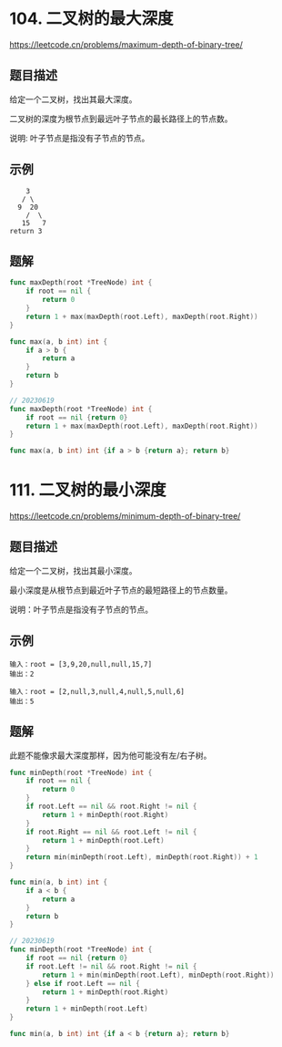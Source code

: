 # 104. 二叉树的最大深度
https://leetcode.cn/problems/maximum-depth-of-binary-tree/

## 题目描述
给定一个二叉树，找出其最大深度。

二叉树的深度为根节点到最远叶子节点的最长路径上的节点数。

说明: 叶子节点是指没有子节点的节点。

## 示例
```
    3
   / \
  9  20
    /  \
   15   7
return 3
```

## 题解
```go
func maxDepth(root *TreeNode) int {
    if root == nil {
        return 0
    }
    return 1 + max(maxDepth(root.Left), maxDepth(root.Right))
}

func max(a, b int) int {
    if a > b {
        return a
    }
    return b
}
```
```go
// 20230619
func maxDepth(root *TreeNode) int {
    if root == nil {return 0}
    return 1 + max(maxDepth(root.Left), maxDepth(root.Right))
}

func max(a, b int) int {if a > b {return a}; return b}
```

# 111. 二叉树的最小深度
https://leetcode.cn/problems/minimum-depth-of-binary-tree/

## 题目描述
给定一个二叉树，找出其最小深度。

最小深度是从根节点到最近叶子节点的最短路径上的节点数量。

说明：叶子节点是指没有子节点的节点。

## 示例
```
输入：root = [3,9,20,null,null,15,7]
输出：2
```
```
输入：root = [2,null,3,null,4,null,5,null,6]
输出：5
```

## 题解
此题不能像求最大深度那样，因为他可能没有左/右子树。
```go
func minDepth(root *TreeNode) int {
	if root == nil {
		return 0
	}
	if root.Left == nil && root.Right != nil {
		return 1 + minDepth(root.Right)
	}
	if root.Right == nil && root.Left != nil {
		return 1 + minDepth(root.Left)
	}
	return min(minDepth(root.Left), minDepth(root.Right)) + 1
}

func min(a, b int) int {
    if a < b {
        return a
    }
    return b
}
```
```go
// 20230619
func minDepth(root *TreeNode) int {
    if root == nil {return 0}
    if root.Left != nil && root.Right != nil {
        return 1 + min(minDepth(root.Left), minDepth(root.Right))
    } else if root.Left == nil {
        return 1 + minDepth(root.Right)
    }
    return 1 + minDepth(root.Left)
}

func min(a, b int) int {if a < b {return a}; return b}
```
